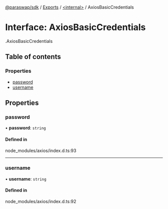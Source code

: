 [@paraswap/sdk](../README.md) / [Exports](../modules.md) / [<internal\>](../modules/internal_.md) / AxiosBasicCredentials

# Interface: AxiosBasicCredentials

[<internal>](../modules/internal_.md).AxiosBasicCredentials

## Table of contents

### Properties

- [password](internal_.AxiosBasicCredentials.md#password)
- [username](internal_.AxiosBasicCredentials.md#username)

## Properties

### password

• **password**: `string`

#### Defined in

node_modules/axios/index.d.ts:93

___

### username

• **username**: `string`

#### Defined in

node_modules/axios/index.d.ts:92
